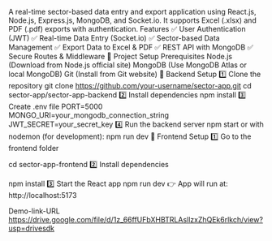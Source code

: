 A real-time sector-based data entry and export application using React.js, Node.js, Express.js, MongoDB, and Socket.io. It supports Excel (.xlsx) and PDF (.pdf) exports with authentication.
Features
✅ User Authentication (JWT)
✅ Real-time Data Entry (Socket.io)
✅ Sector-based Data Management
✅ Export Data to Excel & PDF
✅ REST API with MongoDB
✅ Secure Routes & Middleware
📂 Project Setup
 Prerequisites
Node.js (Download from Node.js official site)
MongoDB (Use MongoDB Atlas or local MongoDB)
Git (Install from Git website)
🔹 Backend Setup
1️⃣ Clone the repository
git clone https://github.com/your-username/sector-app.git
cd sector-app/sector-app-backend
2️⃣ Install dependencies
npm install
3️⃣ Create .env file
PORT=5000
MONGO_URI=your_mongodb_connection_string
JWT_SECRET=your_secret_key
4️⃣ Run the backend server
npm start
or with nodemon (for development):
npm run dev
🔹 Frontend Setup
1️⃣ Go to the frontend folder

cd sector-app-frontend
2️⃣ Install dependencies

npm install
3️⃣ Start the React app
npm run dev
👉 App will run at: http://localhost:5173

Demo-link-URL https://drive.google.com/file/d/1z_66ffUFbXHBTRLAsllzxZhQEk6rlkch/view?usp=drivesdk
